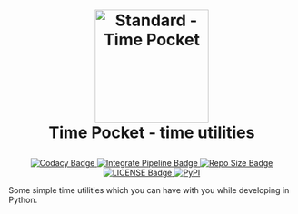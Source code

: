 <h1 align="center">

<a href="https://github.com/ersanyamarya/timepocket"><img src="https://raw.githubusercontent.com/ersanyamarya/timepocket/master/docs/images/time-pocket.svg" alt="Standard -  Time Pocket" width="200"></a> 
<br> Time Pocket - time utilities <br>

</h1>

<p align="center">
<a href="https://www.codacy.com/manual/ersanyamarya/timepocket?utm_source=github.com&amp;utm_medium=referral&amp;utm_content=ersanyamarya/timepocket&amp;utm_campaign=Badge_Grade"> <img src ="https://img.shields.io/codacy/grade/3e0d967ed06a4158a405049555ff893c/master?logo=codacy&style=for-the-badge" alt="Codacy Badge"> </a>
<a href="https://github.com/ersanyamarya/timepocket/actions"> <img src ="https://img.shields.io/github/workflow/status/ersanyamarya/timepocket/Integrate?label=Integrate&logo=github&style=for-the-badge" alt="Integrate Pipeline Badge"> </a>
<a href="https://github.com/ersanyamarya/timepocket"><img src ="https://img.shields.io/github/repo-size/ersanyamarya/timepocket?logo=github&style=for-the-badge" alt="Repo Size Badge"></a>
<a href="LICENSE"> <img src ="https://img.shields.io/github/license/ersanyamarya/timepocket?style=for-the-badge" alt="LICENSE Badge"> </a>
<a href="https://pypi.org/project/timepocket/"><img alt="PyPI" src="https://img.shields.io/pypi/v/timepocket?logo=pypi&style=for-the-badge"></a>
</p>

Some simple time utilities which you can have with you while developing in Python.
